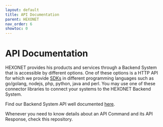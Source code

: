 ```yaml
---
layout: default
title: API Documentation
parent: HEXONET
nav_order: 6
showtoc: 0
---
```


# API Documentation

HEXONET provides his products and services through a Backend System that is accessible by different options. One of these options is a HTTP API for which we provide [SDKs]({{site.baseurl}}/docs/sdks) in different programming languages such as go/golang, nodejs, php, python, java and perl. You may use one of these connector libraries to connect your systems to the HEXONET Backend System.

Find our Backend System API well documented [here](https://github.com/hexonet/hexonet-api-documentation/tree/master/API).

Whenever you need to know details about an API Command and its API Response, check this repository.

